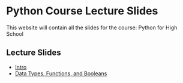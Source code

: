 # Python Course Lecture Slides

This website will contain all the slides for the course: Python for High School 

## Lecture Slides

- [Intro](https://nasirhemed.github.io/python-course/01-intro/#1)
- [Data Types, Functions, and Booleans](/python-course/02-intro/)
